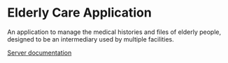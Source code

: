 # Elderly Care Application

An application to manage the medical histories and files of elderly people, designed to be an intermediary used by multiple facilities.

[Server documentation](./doc)
